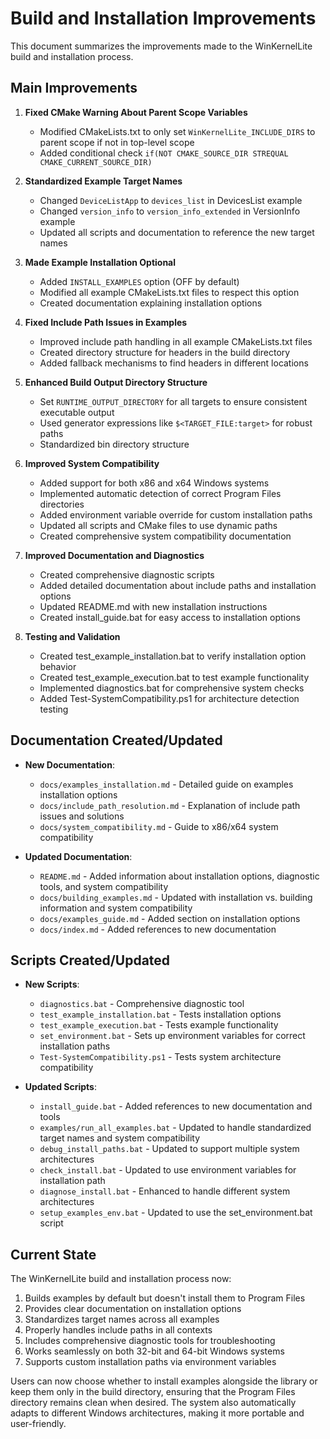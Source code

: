 # Build and Installation Improvements

This document summarizes the improvements made to the WinKernelLite build and installation process.

## Main Improvements

1. **Fixed CMake Warning About Parent Scope Variables**
   - Modified CMakeLists.txt to only set `WinKernelLite_INCLUDE_DIRS` to parent scope if not in top-level scope
   - Added conditional check `if(NOT CMAKE_SOURCE_DIR STREQUAL CMAKE_CURRENT_SOURCE_DIR)`

2. **Standardized Example Target Names**
   - Changed `DeviceListApp` to `devices_list` in DevicesList example
   - Changed `version_info` to `version_info_extended` in VersionInfo example
   - Updated all scripts and documentation to reference the new target names

3. **Made Example Installation Optional**
   - Added `INSTALL_EXAMPLES` option (OFF by default)
   - Modified all example CMakeLists.txt files to respect this option
   - Created documentation explaining installation options

4. **Fixed Include Path Issues in Examples**
   - Improved include path handling in all example CMakeLists.txt files
   - Created directory structure for headers in the build directory
   - Added fallback mechanisms to find headers in different locations

5. **Enhanced Build Output Directory Structure**
   - Set `RUNTIME_OUTPUT_DIRECTORY` for all targets to ensure consistent executable output
   - Used generator expressions like `$<TARGET_FILE:target>` for robust paths
   - Standardized bin directory structure

6. **Improved System Compatibility**
   - Added support for both x86 and x64 Windows systems
   - Implemented automatic detection of correct Program Files directories
   - Added environment variable override for custom installation paths
   - Updated all scripts and CMake files to use dynamic paths
   - Created comprehensive system compatibility documentation

7. **Improved Documentation and Diagnostics**
   - Created comprehensive diagnostic scripts
   - Added detailed documentation about include paths and installation options
   - Updated README.md with new installation instructions
   - Created install_guide.bat for easy access to installation options

8. **Testing and Validation**
   - Created test_example_installation.bat to verify installation option behavior
   - Created test_example_execution.bat to test example functionality
   - Implemented diagnostics.bat for comprehensive system checks
   - Added Test-SystemCompatibility.ps1 for architecture detection testing

## Documentation Created/Updated

- **New Documentation**:
  - `docs/examples_installation.md` - Detailed guide on examples installation options
  - `docs/include_path_resolution.md` - Explanation of include path issues and solutions
  - `docs/system_compatibility.md` - Guide to x86/x64 system compatibility

- **Updated Documentation**:
  - `README.md` - Added information about installation options, diagnostic tools, and system compatibility
  - `docs/building_examples.md` - Updated with installation vs. building information and system compatibility
  - `docs/examples_guide.md` - Added section on installation options
  - `docs/index.md` - Added references to new documentation

## Scripts Created/Updated

- **New Scripts**:
  - `diagnostics.bat` - Comprehensive diagnostic tool
  - `test_example_installation.bat` - Tests installation options
  - `test_example_execution.bat` - Tests example functionality
  - `set_environment.bat` - Sets up environment variables for correct installation paths
  - `Test-SystemCompatibility.ps1` - Tests system architecture compatibility

- **Updated Scripts**:
  - `install_guide.bat` - Added references to new documentation and tools
  - `examples/run_all_examples.bat` - Updated to handle standardized target names and system compatibility
  - `debug_install_paths.bat` - Updated to support multiple system architectures
  - `check_install.bat` - Updated to use environment variables for installation path
  - `diagnose_install.bat` - Enhanced to handle different system architectures
  - `setup_examples_env.bat` - Updated to use the set_environment.bat script

## Current State

The WinKernelLite build and installation process now:

1. Builds examples by default but doesn't install them to Program Files
2. Provides clear documentation on installation options
3. Standardizes target names across all examples
4. Properly handles include paths in all contexts
5. Includes comprehensive diagnostic tools for troubleshooting
6. Works seamlessly on both 32-bit and 64-bit Windows systems
7. Supports custom installation paths via environment variables

Users can now choose whether to install examples alongside the library or keep them only in the build directory, ensuring that the Program Files directory remains clean when desired. The system also automatically adapts to different Windows architectures, making it more portable and user-friendly.

